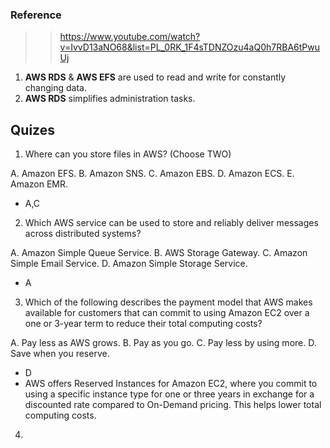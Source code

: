 ### Reference

>> https://www.youtube.com/watch?v=IvvD13aNO68&list=PL_0RK_1F4sTDNZOzu4aQ0h7RBA6tPwuUj

1. **AWS RDS** & **AWS EFS** are used to read and write for constantly changing data.
2. **AWS RDS** simplifies administration tasks.

##  Quizes
1. Where can you store files in AWS? (Choose TWO)

A. Amazon EFS.
B. Amazon SNS.
C. Amazon EBS.
D. Amazon ECS.
E. Amazon EMR.

- A,C

2. Which AWS service can be used to store and reliably deliver messages across distributed systems?

A. Amazon Simple Queue Service.
B. AWS Storage Gateway.
C. Amazon Simple Email Service.
D. Amazon Simple Storage Service.

- A

3. Which of the following describes the payment model that AWS makes available for customers that can commit to using Amazon EC2 over a one or 3-year term to reduce their total computing costs?

A. Pay less as AWS grows.
B. Pay as you go.
C. Pay less by using more.
D. Save when you reserve.

- D
- AWS offers Reserved Instances for Amazon EC2, where you commit to using a specific instance type for one or three years in exchange for a discounted rate compared to On-Demand pricing. This helps lower total computing costs.

4. 